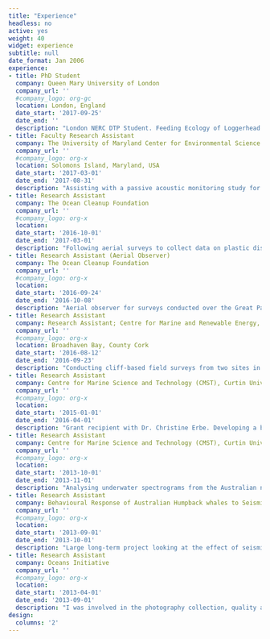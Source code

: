 ```yaml
---
title: "Experience"
headless: no
active: yes
weight: 40
widget: experience
subtitle: null
date_format: Jan 2006
experience:
- title: PhD Student
  company: Queen Mary University of London
  company_url: ''
  #company_logo: org-gc
  location: London, England
  date_start: '2017-09-25'
  date_end: ''
  description: "London NERC DTP Student. Feeding Ecology of Loggerhead Sea Turtles"
- title: Faculty Research Assistant
  company: The University of Maryland Center for Environmental Science (UMCES), Chesapeake Biological Laboratory (CBL)
  company_url: ''
  #company_logo: org-x
  location: Solomons Island, Maryland, USA
  date_start: '2017-03-01'
  date_end: '2017-08-31'
  description: "Assisting with a passive acoustic monitoring study for marine mammals of Maryland. Examining the effect of background noise levels on dolphin acoustics. Further duties include deployment and recovery of acoustic equipment offshore."
- title: Research Assistant
  company: The Ocean Cleanup Foundation
  company_url: ''
  #company_logo: org-x
  location: 
  date_start: '2016-10-01'
  date_end: '2017-03-01'
  description: "Following aerial surveys to collect data on plastic distribution over the Great Pacific Garbage Patch (accumulation zone), I am undertaking data cleaning, quality control, and post processing. In addition to data processing I am involved in the writing of the final report and planned peer-reviewed publications."
- title: Research Assistant (Aerial Observer)
  company: The Ocean Cleanup Foundation
  company_url: ''
  #company_logo: org-x
  location: 
  date_start: '2016-09-24'
  date_end: '2016-10-08'
  description: "Aerial observer for surveys conducted over the Great Pacific Garbage Patch to enable the quantification of huge (>5m) pieces of ocean debris such as ghost nets. I was actively involved in onsite mission preparations and demobilisation, aerial observations (scanning for debris, angle measurements, debris classification, and photography) during two survey flights through open paratrooper doors on a C-130 Hercules aircraft and data entry."
- title: Research Assistant
  company: Research Assistant; Centre for Marine and Renewable Energy, University College Cork
  company_url: ''
  #company_logo: org-x
  location: Broadhaven Bay, County Cork
  date_start: '2016-08-12'
  date_end: '2016-09-23'
  description: "Conducting cliff-based field surveys from two sites in Broadhaven Bay using theodolites and VADAR to map the location of marine mammals in the bay. Duties on during cliff surveys include - constant scanning for marine mammals, weather observations, theodolite tracking of marine mammals, and VADAR data entry. Outside of fieldwork and during bad weather days my time is spent in the office on data entry, data cleaning and analysis duties."
- title: Research Assistant
  company: Centre for Marine Science and Technology (CMST), Curtin University
  company_url: ''
  #company_logo: org-x
  location: 
  date_start: '2015-01-01'
  date_end: '2016-04-01'
  description: "Grant recipient with Dr. Christine Erbe. Developing a bioacoustics and population-ecology study on Australian populations of killer whales (Orcinus orca) following a successfully co-written grant application. Co-ordinating and co-leading research trips to the Bremer Canyon and Exmouth field sites. Leading photo-identification and behavioural data collection. I was actively involved in data analysis, management and publication preparation utilising both MATLAB and RAVEN software. Additionally, I designed and formatted a photo-identification catalogue using FinBase. During the Bremer Canyon research trip I also took on the role of on-board naturalist for passengers, giving an introductory talk and answering questions during tours. For two weeks I supervised four Year 10 students conducting science projects on killer whale data collected in the Bremer Canyon."
- title: Research Assistant
  company: Centre for Marine Science and Technology (CMST), Curtin University
  company_url: ''
  #company_logo: org-x
  location: 
  date_start: '2013-10-01'
  date_end: '2013-11-01'
  description: "Analysing underwater spectrograms from the Australian northwest continental shelf to identify the principal features of the soundscape. I utilised available CMST reports from noise logger deployments to further understand the soundscapes significant features and labelled monthly percentile graphs with identified features. This work went towards a much broader study looking at the temporal and geographical variability in underwater soundscapes around Australia."
- title: Research Assistant
  company: Behavioural Response of Australian Humpback whales to Seismic Surveys (BRAHSS). Joint Industry Partners (JIP)
  company_url: ''
  #company_logo: org-x
  location: 
  date_start: '2013-09-01'
  date_end: '2013-10-01'
  description: "Large long-term project looking at the effect of seismic surveys on humpback whales (Megaptera novaeangliae). My role involved scanning for humpback whale pods travelling consistently south for small vessel focal follows. During seismic trials continuously scanning for marine mammals and other vessels to ensure mitigations on animal and vessel distances were met. Using degrees and reticules to communicate pod location to VADAR operator. VADAR programme set up, operations for scan surveys, data clean up and back up. Using R to calculating and plotting reticules error with swell."
- title: Research Assistant
  company: Oceans Initiative
  company_url: ''
  #company_logo: org-x
  location: 
  date_start: '2013-04-01'
  date_end: '2013-09-01'
  description: "I was involved in the photography collection, quality and distinctiveness scoring, data management, and matching of a Pacific white-sided dolphin (<a>Lagenorhynchus obliquidens</a>) catalogue spanning 30-years. During July to September my work also involved aiding in data collection for the development of a marine conservation toolkit. My duties involved multi-species marine mammal line transects utilising CyberTracker software for data collection on species encountered. I was involved in taking hydrophone recordings of cetacean calls. "
design:
  columns: '2'
---
```

